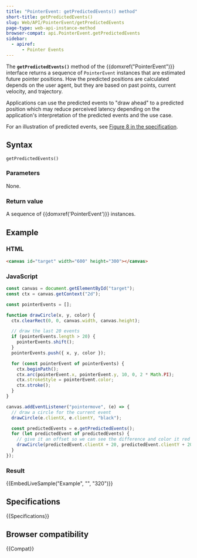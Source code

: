 ```yaml
---
title: "PointerEvent: getPredictedEvents() method"
short-title: getPredictedEvents()
slug: Web/API/PointerEvent/getPredictedEvents
page-type: web-api-instance-method
browser-compat: api.PointerEvent.getPredictedEvents
sidebar:
  - apiref:
      - Pointer Events
---
```


The **`getPredictedEvents()`** method of the {{domxref("PointerEvent")}} interface returns a sequence of `PointerEvent` instances that are estimated future pointer positions.
How the predicted positions are calculated depends on the user agent, but they are based on past points, current velocity, and trajectory.

Applications can use the predicted events to "draw ahead" to a predicted position which may reduce perceived latency depending on the application's interpretation of the predicted events and the use case.

For an illustration of predicted events, see [Figure 8 in the specification](https://w3c.github.io/pointerevents/#figure_predicted).

## Syntax

```js-nolint
getPredictedEvents()
```

### Parameters

None.

### Return value

A sequence of {{domxref('PointerEvent')}} instances.

## Example

### HTML

```html
<canvas id="target" width="600" height="300"></canvas>
```

### JavaScript

```js
const canvas = document.getElementById("target");
const ctx = canvas.getContext("2d");

const pointerEvents = [];

function drawCircle(x, y, color) {
  ctx.clearRect(0, 0, canvas.width, canvas.height);

  // draw the last 20 events
  if (pointerEvents.length > 20) {
    pointerEvents.shift();
  }
  pointerEvents.push({ x, y, color });

  for (const pointerEvent of pointerEvents) {
    ctx.beginPath();
    ctx.arc(pointerEvent.x, pointerEvent.y, 10, 0, 2 * Math.PI);
    ctx.strokeStyle = pointerEvent.color;
    ctx.stroke();
  }
}

canvas.addEventListener("pointermove", (e) => {
  // draw a circle for the current event
  drawCircle(e.clientX, e.clientY, "black");

  const predictedEvents = e.getPredictedEvents();
  for (let predictedEvent of predictedEvents) {
    // give it an offset so we can see the difference and color it red
    drawCircle(predictedEvent.clientX + 20, predictedEvent.clientY + 20, "red");
  }
});
```

### Result

{{EmbedLiveSample("Example", "", "320")}}

## Specifications

{{Specifications}}

## Browser compatibility

{{Compat}}
